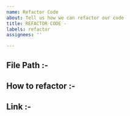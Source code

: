 ```yaml
---
name: Refactor Code
about: Tell us how we can refactor our code
title: REFACTOR CODE -
labels: refactor
assignees: ''

---
```


<!--- File path of component you want us to refactor --->
## File Path :-

<!--- Describe what we can do to refactor the code --->
## How to refactor :-

<!--- Link of component/code from `mui` or any external liberary (if any) --->
## Link :-
